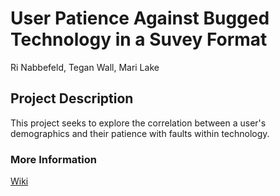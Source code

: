 # User Patience Against Bugged Technology in a Suvey Format
Ri Nabbefeld, Tegan Wall, Mari Lake 

## Project Description
This project seeks to explore the correlation between a user's demographics and their patience with faults within technology. 

### More Information
[Wiki](https://github.com/csu-hci-projects/SP24-User-Patience-Against-Bugged-Technology/wiki/Home)
